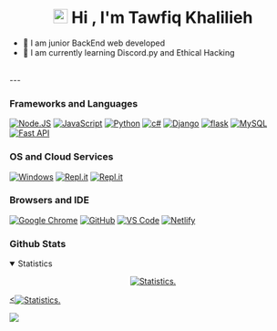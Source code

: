 
<h1 align="center"><img src="https://media.giphy.com/media/hvRJCLFzcasrR4ia7z/giphy.gif" width="25px">  Hi , I'm Tawfiq Khalilieh </h1>


- 🌱 I am junior BackEnd web developed
- 🌱 I am currently learning Discord.py and Ethical Hacking

<br>
---

### Frameworks and Languages
[![Node.JS](https://img.shields.io/badge/Node.js-339933?style=for-the-badge&logo=nodedotjs&logoColor=white)](https://nodejs.org)
[![JavaScript](https://img.shields.io/badge/JavaScript-F7DF1E?style=for-the-badge&logo=javascript&logoColor=white)](https://javascript.com)
[![Python](https://img.shields.io/badge/Python-0000FF?&style=for-the-badge&logo=Python&logoColor=white)](https://python.org)
[![c#](https://img.shields.io/badge/C%23-239120?style=for-the-badge&logo=c-sharp&logoColor=white)](https://docs.microsoft.com/en-us/dotnet/csharp/)
[![Django](https://img.shields.io/badge/Django-092E20?style=for-the-badge&logo=django&logoColor=white)](https://www.djangoproject.com/)
[![flask](https://img.shields.io/badge/Flask-000000?style=for-the-badge&logo=flask&logoColor=white)](https://flask.palletsprojects.com/en/2.0.x/)
[![MySQL](https://img.shields.io/badge/MySQL-00000F?style=for-the-badge&logo=mysql&logoColor=white)](https://www.mysql.com/)
[![Fast API](https://img.shields.io/badge/FastApi-0000FF?&style=for-the-badge&logo=FastApi&logoColor=white)](https://fastapi.tiangolo.com/)


### OS and Cloud Services
[![Windows](https://img.shields.io/badge/Windows-0078D6?style=for-the-badge&logo=windows&logoColor=white)](https://microsoft.com)
[![Repl.it](https://img.shields.io/badge/replit-667881?style=for-the-badge&logo=replit&logoColor=white)](https://replit.com)
[![Repl.it](https://img.shields.io/badge/Arch_Linux-1793D1?style=for-the-badge&logo=arch-linux&logoColor=white)](https://www.linux.org/)
### Browsers and IDE
[![Google Chrome](https://img.shields.io/badge/Google_chrome-4285F4?style=for-the-badge&logo=Google-chrome&logoColor=white)](https://google.com)
[![GitHub](https://img.shields.io/badge/Github-100000?style=for-the-badge&logo=github&logoColor=white)](https://github.com)
[![VS Code](https://img.shields.io/badge/Visual_Studio_Code-0078D4?style=for-the-badge&logo=visual%20studio%20code&logoColor=white)](https://code.visualstudio.com)
[![Netlify](https://api.netlify.com/api/v1/badges/73accbe4-3736-4c57-af2a-58d499d1b24e/deploy-status)](https://app.netlify.com/sites/anilogin/deploys)

### Github Stats
<details style="cursor: pointer;" open>
  <summary>Statistics</summary>
<p align=center>
<a href="https://github.com/xtawfeeq7k">
  <img align="center" src="https://github-readme-stats.vercel.app/api?username=xtawfeeq7k&theme=blue-green" alt="Statistics." />
  
  <<img align="center" src="https://github-readme-stats.vercel.app/api/top-langs/?username={xtawfeeq7k}&theme=blue-green" alt="Statistics." />
</a>
</p>
</details>








<img src="https://imgur.com/rilHVxA.png"/> 
